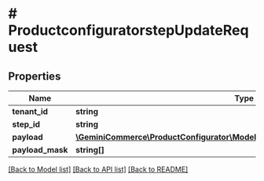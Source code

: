 # # ProductconfiguratorstepUpdateRequest


## Properties


Name | Type | Description | Notes
------------ | ------------- | ------------- | -------------
**tenant_id**| **string** |   | [optional]
**step_id**| **string** |   | [optional]
**payload**| [**\GeminiCommerce\ProductConfigurator\Model\ProductconfiguratorstepUpdatePayload**](ProductconfiguratorstepUpdatePayload.md) |   | [optional]
**payload_mask**| **string[]** |   | [optional]


[[Back to Model list]](../../README.md#models) [[Back to API list]](../../README.md#endpoints) [[Back to README]](../../README.md)
